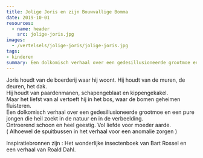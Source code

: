 ```yaml
---
title: Jolige Joris en zijn Bouwvallige Bomma
date: 2019-10-01
resources:
  - name: header
    src: jolige-joris.jpg
images:
  - /vertelsels/jolige-joris/jolige-joris.jpg
tags:
- kinderen
summary: Een dolkomisch verhaal over een gedesillusioneerde grootmoe en een pure jongen die heil zoekt in de natuur en in de verbeelding. Gebaseerd op Het Wonderlijke Insectenboek van Bart Rossel en een verhaal van Roald Dahl.
---
```


Joris houdt van de boerderij waar hij woont. Hij houdt van de muren, de deuren, het dak.  
Hij houdt van paardenmanen, schapengeblaat en kippengekakel.  
Maar het liefst van al vertoeft hij in het bos, waar de bomen geheimen fluisteren.  
Een dolkomisch verhaal over een gedesillusioneerde grootmoe en een pure jongen die heil zoekt in de natuur en in de verbeelding.  
Ontroerend schoon en heel geestig. Vol liefde voor moeder aarde.  
( Alhoewel de spuitbussen in het verhaal voor een anomalie zorgen )

Inspiratiebronnen zijn : Het wonderlijke insectenboek van Bart Rossel en een verhaal van Roald Dahl.
